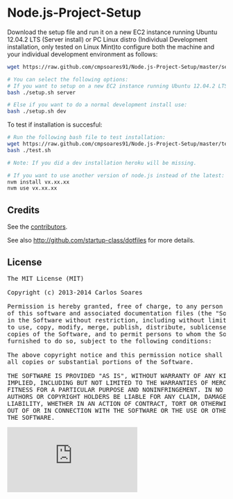Node.js-Project-Setup
=========
Download the setup file and run it on a new EC2 instance running Ubuntu 12.04.2 LTS (Server install)
or PC Linux distro (Individual Development installation, only tested on Linux Mint)to configure both
the machine and your individual development environment as follows:

```sh
wget https://raw.github.com/cmpsoares91/Node.js-Project-Setup/master/setup.sh

# You can select the following options:
# If you want to setup on a new EC2 instance running Ubuntu 12.04.2 LTS for final setup use:
bash ./setup.sh server

# Else if you want to do a normal development install use:
bash ./setup.sh dev
```

To test if installation is succesful:
```sh
# Run the following bash file to test installation:
wget https://raw.github.com/cmpsoares91/Node.js-Project-Setup/master/test.sh
bash ./test.sh

# Note: If you did a dev installation heroku will be missing.
```

```sh
# If you want to use another version of node.js instead of the latest:
nvm install vx.xx.xx
nvm use vx.xx.xx
```

## Credits

  See the [contributors](https://github.com/cmpsoares91/Node.js-Project-Setup/graphs/contributors).
  
  See also http://github.com/startup-class/dotfiles for more details.

## License

<pre>
The MIT License (MIT)

Copyright (c) 2013-2014 Carlos Soares

Permission is hereby granted, free of charge, to any person obtaining a copy
of this software and associated documentation files (the "Software"), to deal
in the Software without restriction, including without limitation the rights
to use, copy, modify, merge, publish, distribute, sublicense, and/or sell
copies of the Software, and to permit persons to whom the Software is
furnished to do so, subject to the following conditions:

The above copyright notice and this permission notice shall be included in
all copies or substantial portions of the Software.

THE SOFTWARE IS PROVIDED "AS IS", WITHOUT WARRANTY OF ANY KIND, EXPRESS OR
IMPLIED, INCLUDING BUT NOT LIMITED TO THE WARRANTIES OF MERCHANTABILITY,
FITNESS FOR A PARTICULAR PURPOSE AND NONINFRINGEMENT. IN NO EVENT SHALL THE
AUTHORS OR COPYRIGHT HOLDERS BE LIABLE FOR ANY CLAIM, DAMAGES OR OTHER
LIABILITY, WHETHER IN AN ACTION OF CONTRACT, TORT OR OTHERWISE, ARISING FROM,
OUT OF OR IN CONNECTION WITH THE SOFTWARE OR THE USE OR OTHER DEALINGS IN
THE SOFTWARE.
</pre>

[![Analytics](https://ga-beacon.appspot.com/UA-61026805-1/GitHub/Node.js-Project-Setup/README.md)](https://github.com/igrigorik/ga-beacon)
